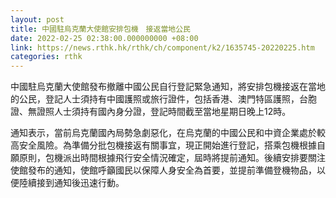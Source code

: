 ```yaml
---
layout: post
title: 中國駐烏克蘭大使館安排包機　接返當地公民
date: 2022-02-25 02:38:00.000000000 +08:00
link: https://news.rthk.hk/rthk/ch/component/k2/1635745-20220225.htm
categories: rthk
---
```


中國駐烏克蘭大使館發布撤離中國公民自行登記緊急通知，將安排包機接返在當地的公民，登記人士須持有中國護照或旅行證件，包括香港、澳門特區護照，台胞證、無證照人士須持有國內身分證，登記時間截至當地星期日晚上12時。

通知表示，當前烏克蘭國內局勢急劇惡化，在烏克蘭的中國公民和中資企業處於較高安全風險。為準備分批包機接返有關事宜，現正開始進行登記，搭乘包機根據自願原則，包機派出時間根據飛行安全情況確定，屆時將提前通知。後續安排要關注使館發布的通知，使館呼籲國民以保障人身安全為首要，並提前準備登機物品，以便陸續接到通知後迅速行動。
